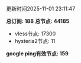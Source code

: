 更新时间2025-11-01 23:11:47

**总订阅: 188**
**总节点: 44185**
- vless节点: 17300
- hysteria2节点: 11

**google ping有效节点: 159**

